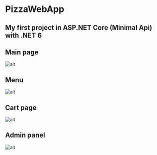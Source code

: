 # PizzaWebApp
## My first project in ASP.NET Core (Minimal Api) with .NET 6

## Main page
![alt](https://github.com/Vitalii-Voitovych/PizzaWebApp/blob/master/images/first.jpg)

## Menu
![alt](https://github.com/Vitalii-Voitovych/PizzaWebApp/blob/master/images/menu.jpg)

## Cart page
![alt](https://github.com/Vitalii-Voitovych/PizzaWebApp/blob/master/images/cart.jpg)

## Admin panel
![alt](https://github.com/Vitalii-Voitovych/PizzaWebApp/blob/master/images/admin-panel.jpg)